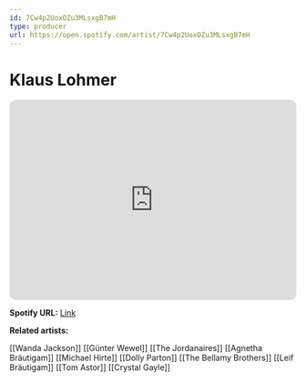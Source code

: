 ```yaml
---
id: 7Cw4p2UoxOZu3MLsxgB7mH
type: producer
url: https://open.spotify.com/artist/7Cw4p2UoxOZu3MLsxgB7mH
---
```

# Klaus Lohmer

<iframe style="border-radius:12px" src="https://open.spotify.com/embed/artist/7Cw4p2UoxOZu3MLsxgB7mH" width="100%" height="352" frameBorder="0" allowfullscreen="" allow="autoplay; clipboard-write; encrypted-media; fullscreen; picture-in-picture" loading="lazy"></iframe>

**Spotify URL:** [Link](https://open.spotify.com/artist/7Cw4p2UoxOZu3MLsxgB7mH)

**Related artists:**

[[Wanda Jackson]]
[[Günter Wewel]]
[[The Jordanaires]]
[[Agnetha Bräutigam]]
[[Michael Hirte]]
[[Dolly Parton]]
[[The Bellamy Brothers]]
[[Leif Bräutigam]]
[[Tom Astor]]
[[Crystal Gayle]]
